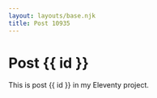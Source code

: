 ```yaml
---
layout: layouts/base.njk
title: Post 10935
---
```


# Post {{ id }}

This is post {{ id }} in my Eleventy project.
